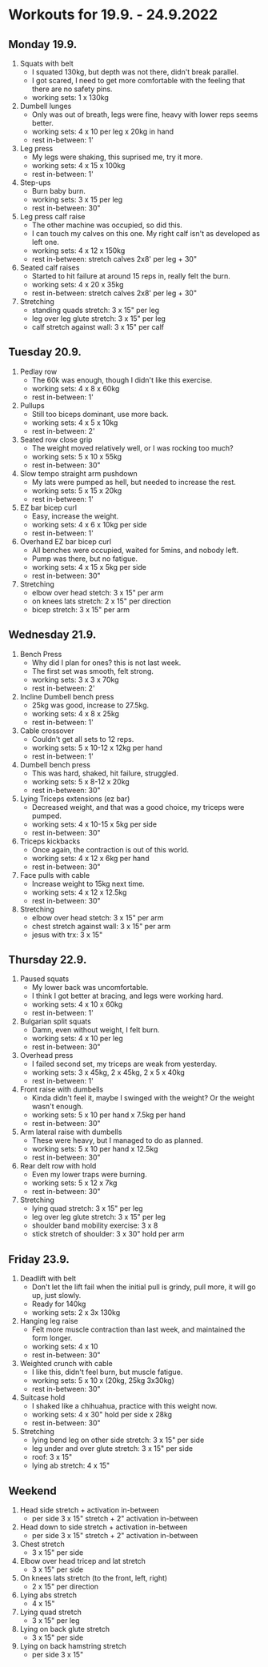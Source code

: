 # Workouts for 19.9. - 24.9.2022

## Monday 19.9.

1. Squats with belt
   - I squated 130kg, but depth was not there, didn't break parallel.
   - I got scared, I need to get more comfortable with the feeling that there are no safety pins.
   - working sets: 1 x 130kg
2. Dumbell lunges
   - Only was out of breath, legs were fine, heavy with lower reps seems better.
   - working sets: 4 x 10 per leg x 20kg in hand
   - rest in-between: 1'
3. Leg press
   - My legs were shaking, this suprised me, try it more.
   - working sets: 4 x 15 x 100kg
   - rest in-between: 1'
4. Step-ups
   - Burn baby burn.
   - working sets: 3 x 15 per leg
   - rest in-between: 30"
5. Leg press calf raise
   - The other machine was occupied, so did this.
   - I can touch my calves on this one. My right calf isn't as developed as left one.
   - working sets: 4 x 12 x 150kg
   - rest in-between: stretch calves 2x8' per leg + 30"
6. Seated calf raises
   - Started to hit failure at around 15 reps in, really felt the burn.
   - working sets: 4 x 20 x 35kg
   - rest in-between: stretch calves 2x8' per leg + 30"
7. Stretching
   - standing quads stretch: 3 x 15" per leg
   - leg over leg glute stretch: 3 x 15" per leg
   - calf stretch against wall: 3 x 15" per calf

## Tuesday 20.9.

1. Pedlay row
   - The 60k was enough, though I didn't like this exercise.
   - working sets: 4 x 8 x 60kg
   - rest in-between: 1'
2. Pullups
   - Still too biceps dominant, use more back.
   - working sets: 4 x 5 x 10kg
   - rest in-between: 2'
3. Seated row close grip
   - The weight moved relatively well, or I was rocking too much?
   - working sets: 5 x 10 x 55kg
   - rest in-between: 30"
4. Slow tempo straight arm pushdown
   - My lats were pumped as hell, but needed to increase the rest.
   - working sets: 5 x 15 x 20kg
   - rest in-between: 1'
5. EZ bar bicep curl
   - Easy, increase the weight.
   - working sets: 4 x 6 x 10kg per side
   - rest in-between: 1'
6. Overhand EZ bar bicep curl
   - All benches were occupied, waited for 5mins, and nobody left.
   - Pump was there, but no fatigue.
   - working sets: 4 x 15 x 5kg per side
   - rest in-between: 30"
7. Stretching
   - elbow over head stetch: 3 x 15" per arm
   - on knees lats stretch: 2 x 15" per direction
   - bicep stretch: 3 x 15" per arm

## Wednesday 21.9.

1. Bench Press
   - Why did I plan for ones? this is not last week.
   - The first set was smooth, felt strong.
   - working sets: 3 x 3 x 70kg
   - rest in-between: 2'
2. Incline Dumbell bench press
   - 25kg was good, increase to 27.5kg.
   - working sets: 4 x 8 x 25kg
   - rest in-between: 1'
3. Cable crossover
   - Couldn't get all sets to 12 reps.
   - working sets: 5 x 10-12 x 12kg per hand
   - rest in-between: 1'
4. Dumbell bench press
   - This was hard, shaked, hit failure, struggled.
   - working sets: 5 x 8-12 x 20kg
   - rest in-between: 30"
5. Lying Triceps extensions (ez bar)
   - Decreased weight, and that was a good choice, my triceps were pumped.
   - working sets: 4 x 10-15 x 5kg per side
   - rest in-between: 30"
6. Triceps kickbacks
   - Once again, the contraction is out of this world.
   - working sets: 4 x 12 x 6kg per hand
   - rest in-between: 30"
7. Face pulls with cable
   - Increase weight to 15kg next time.
   - working sets: 4 x 12 x 12.5kg
   - rest in-between: 30"
8. Stretching
   - elbow over head stetch: 3 x 15" per arm
   - chest stretch against wall: 3 x 15" per arm
   - jesus with trx: 3 x 15"

## Thursday 22.9.

1. Paused squats
   - My lower back was uncomfortable.
   - I think I got better at bracing, and legs were working hard.
   - working sets: 4 x 10 x 60kg
   - rest in-between: 1'
2. Bulgarian split squats
   - Damn, even without weight, I felt burn.
   - working sets: 4 x 10 per leg
   - rest in-between: 30"
3. Overhead press
   - I failed second set, my triceps are weak from yesterday.
   - working sets: 3 x 45kg, 2 x 45kg, 2 x 5 x 40kg
   - rest in-between: 1'
4. Front raise with dumbells
   - Kinda didn't feel it, maybe I swinged with the weight? Or the weight wasn't enough.
   - working sets: 5 x 10 per hand x 7.5kg per hand
   - rest in-between: 30"
5. Arm lateral raise with dumbells
   - These were heavy, but I managed to do as planned.
   - working sets: 5 x 10 per hand x 12.5kg
   - rest in-between: 30"
6. Rear delt row with hold
   - Even my lower traps were burning.
   - working sets: 5 x 12 x 7kg
   - rest in-between: 30"
7. Stretching
   - lying quad stretch: 3 x 15" per leg
   - leg over leg glute stretch: 3 x 15" per leg
   - shoulder band mobility exercise: 3 x 8
   - stick stretch of shoulder: 3 x 30" hold per arm

## Friday 23.9.

1. Deadlift with belt
   - Don't let the lift fail when the initial pull is grindy, pull more, it will go up, just slowly.
   - Ready for 140kg
   - working sets: 2 x 3x 130kg
2. Hanging leg raise
   - Felt more muscle contraction than last week, and maintained the form longer.
   - working sets: 4 x 10
   - rest in-between: 30"
3. Weighted crunch with cable
   - I like this, didn't feel burn, but muscle fatigue.
   - working sets: 5 x 10 x (20kg, 25kg 3x30kg)
   - rest in-between: 30"
4. Suitcase hold
   - I shaked like a chihuahua, practice with this weight now.
   - working sets: 4 x 30" hold per side x 28kg
   - rest in-between: 30"
5. Stretching
   - lying bend leg on other side stretch: 3 x 15" per side
   - leg under and over glute stretch: 3 x 15" per side
   - roof: 3 x 15"
   - lying ab stretch: 4 x 15"

## Weekend

1. Head side stretch + activation in-between
   - per side 3 x 15" stretch + 2" activation in-between
2. Head down to side stretch + activation in-between
   - per side 3 x 15" stretch + 2" activation in-between
3. Chest stretch
   - 3 x 15" per side
4. Elbow over head tricep and lat stretch
   - 3 x 15" per side
5. On knees lats stretch (to the front, left, right)
   - 2 x 15" per direction
6. Lying abs stretch
   - 4 x 15"
7. Lying quad stretch
   - 3 x 15" per leg
8. Lying on back glute stretch
   - 3 x 15" per side
9. Lying on back hamstring stretch
   - per side 3 x 15"

